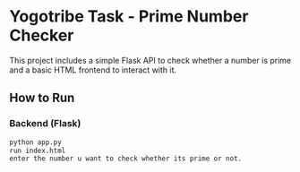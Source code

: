 # Yogotribe Task - Prime Number Checker

This project includes a simple Flask API to check whether a number is prime and a basic HTML frontend to interact with it.

## How to Run

### Backend (Flask)
```bash
python app.py
run index.html
enter the number u want to check whether its prime or not.

